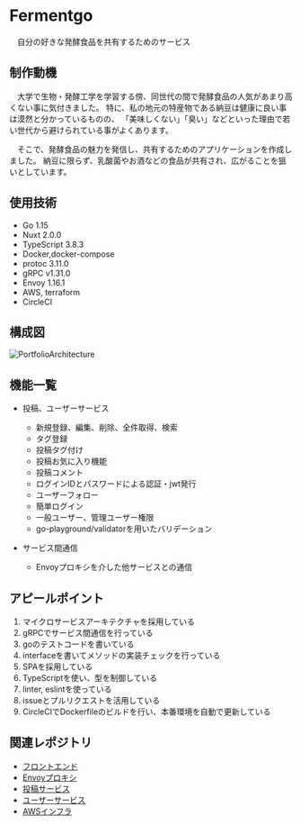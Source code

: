 # Fermentgo
　自分の好きな発酵食品を共有するためのサービス

## 制作動機
　大学で生物・発酵工学を学習する傍、同世代の間で発酵食品の人気があまり高くない事に気付きました。
特に、私の地元の特産物である納豆は健康に良い事は漠然と分かっているものの、
「美味しくない」「臭い」などといった理由で若い世代から避けられている事がよくあります。

　そこで、発酵食品の魅力を発信し、共有するためのアプリケーションを作成しました。
納豆に限らず、乳酸菌やお酒などの食品が共有され、広がることを狙いとしています。

## 使用技術
- Go 1.15
- Nuxt 2.0.0
- TypeScript 3.8.3
- Docker,docker-compose
- protoc 3.11.0
- gRPC v1.31.0
- Envoy 1.16.1
- AWS, terraform
- CircleCI

## 構成図
![PortfolioArchitecture](https://user-images.githubusercontent.com/36359899/109421540-26e24200-7a1b-11eb-8871-b2a4c6723f05.png)

## 機能一覧
- 投稿、ユーザーサービス
  - 新規登録、編集、削除、全件取得、検索
  - タグ登録
  - 投稿タグ付け
  - 投稿お気に入り機能
  - 投稿コメント
  - ログインIDとパスワードによる認証・jwt発行
  - ユーザーフォロー
  - 簡単ログイン
  - 一般ユーザー、管理ユーザー権限
  - go-playground/validatorを用いたバリデーション

- サービス間通信
  - Envoyプロキシを介した他サービスとの通信

## アピールポイント
1. マイクロサービスアーキテクチャを採用している
2. gRPCでサービス間通信を行っている
3. goのテストコードを書いている
4. interfaceを書いてメソッドの実装チェックを行っている
5. SPAを採用している
6. TypeScriptを使い、型を制御している
7. linter, eslintを使っている
8. issueとプルリクエストを活用している
9. CircleCIでDockerfileのビルドを行い、本番環境を自動で更新している

## 関連レポジトリ
- [フロントエンド](https://github.com/yzmw1213/Front)
- [Envoyプロキシ](https://github.com/yzmw1213/Proxy)
- [投稿サービス](https://github.com/yzmw1213/PostService)
- [ユーザーサービス](https://github.com/yzmw1213/UserService)
- [AWSインフラ](https://github.com/yzmw1213/Infra)
